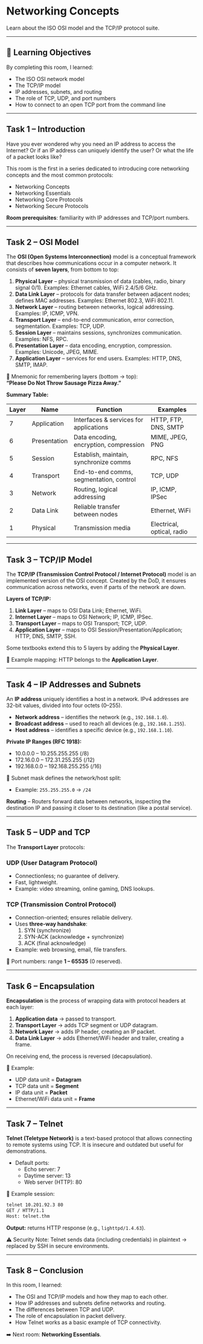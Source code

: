 # Networking Concepts

Learn about the ISO OSI model and the TCP/IP protocol suite.

---

## 🧭 Learning Objectives
By completing this room, I learned:
- The ISO OSI network model
- The TCP/IP model
- IP addresses, subnets, and routing
- The role of TCP, UDP, and port numbers
- How to connect to an open TCP port from the command line

---

## Task 1 – Introduction
Have you ever wondered why you need an IP address to access the Internet? Or if an IP address can uniquely identify the user? Or what the life of a packet looks like?  

This room is the first in a series dedicated to introducing core networking concepts and the most common protocols:  
- Networking Concepts  
- Networking Essentials  
- Networking Core Protocols  
- Networking Secure Protocols  

**Room prerequisites**: familiarity with IP addresses and TCP/port numbers.  

---

## Task 2 – OSI Model
The **OSI (Open Systems Interconnection)** model is a conceptual framework that describes how communications occur in a computer network. It consists of **seven layers**, from bottom to top:

1. **Physical Layer** – physical transmission of data (cables, radio, binary signal 0/1). Examples: Ethernet cables, WiFi 2.4/5/6 GHz.
2. **Data Link Layer** – protocols for data transfer between adjacent nodes; defines MAC addresses. Examples: Ethernet 802.3, WiFi 802.11.
3. **Network Layer** – routing between networks, logical addressing. Examples: IP, ICMP, VPN.
4. **Transport Layer** – end-to-end communication, error correction, segmentation. Examples: TCP, UDP.
5. **Session Layer** – maintains sessions, synchronizes communication. Examples: NFS, RPC.
6. **Presentation Layer** – data encoding, encryption, compression. Examples: Unicode, JPEG, MIME.
7. **Application Layer** – services for end users. Examples: HTTP, DNS, SMTP, IMAP.

📌 Mnemonic for remembering layers (bottom → top):  
**“Please Do Not Throw Sausage Pizza Away.”**

**Summary Table:**

| Layer | Name             | Function                                | Examples |
|-------|------------------|-----------------------------------------|----------|
| 7     | Application      | Interfaces & services for applications  | HTTP, FTP, DNS, SMTP |
| 6     | Presentation     | Data encoding, encryption, compression  | MIME, JPEG, PNG |
| 5     | Session          | Establish, maintain, synchronize comms  | RPC, NFS |
| 4     | Transport        | End-to-end comms, segmentation, control | TCP, UDP |
| 3     | Network          | Routing, logical addressing             | IP, ICMP, IPSec |
| 2     | Data Link        | Reliable transfer between nodes         | Ethernet, WiFi |
| 1     | Physical         | Transmission media                      | Electrical, optical, radio |

---

## Task 3 – TCP/IP Model
The **TCP/IP (Transmission Control Protocol / Internet Protocol)** model is an implemented version of the OSI concept. Created by the DoD, it ensures communication across networks, even if parts of the network are down.  

**Layers of TCP/IP:**
1. **Link Layer** – maps to OSI Data Link; Ethernet, WiFi.
2. **Internet Layer** – maps to OSI Network; IP, ICMP, IPSec.
3. **Transport Layer** – maps to OSI Transport; TCP, UDP.
4. **Application Layer** – maps to OSI Session/Presentation/Application; HTTP, DNS, SMTP, SSH.

Some textbooks extend this to 5 layers by adding the **Physical Layer**.  

📌 Example mapping: HTTP belongs to the **Application Layer**.  

---

## Task 4 – IP Addresses and Subnets
An **IP address** uniquely identifies a host in a network. IPv4 addresses are 32-bit values, divided into four octets (0–255).  

- **Network address** – identifies the network (e.g., `192.168.1.0`).  
- **Broadcast address** – used to reach all devices (e.g., `192.168.1.255`).  
- **Host address** – identifies a specific device (e.g., `192.168.1.10`).  

**Private IP Ranges (RFC 1918):**
- 10.0.0.0 – 10.255.255.255 (/8)
- 172.16.0.0 – 172.31.255.255 (/12)
- 192.168.0.0 – 192.168.255.255 (/16)

📌 Subnet mask defines the network/host split:  
- Example: `255.255.255.0` → `/24`

**Routing** – Routers forward data between networks, inspecting the destination IP and passing it closer to its destination (like a postal service).  

---

## Task 5 – UDP and TCP
The **Transport Layer** protocols:

### UDP (User Datagram Protocol)
- Connectionless; no guarantee of delivery.  
- Fast, lightweight.  
- Example: video streaming, online gaming, DNS lookups.  

### TCP (Transmission Control Protocol)
- Connection-oriented; ensures reliable delivery.  
- Uses **three-way handshake**:  
  1. SYN (synchronize)  
  2. SYN-ACK (acknowledge + synchronize)  
  3. ACK (final acknowledge)  
- Example: web browsing, email, file transfers.  

📌 Port numbers: range **1 – 65535** (0 reserved).  

---

## Task 6 – Encapsulation
**Encapsulation** is the process of wrapping data with protocol headers at each layer:  

1. **Application data** → passed to transport.  
2. **Transport Layer** → adds TCP segment or UDP datagram.  
3. **Network Layer** → adds IP header, creating an IP packet.  
4. **Data Link Layer** → adds Ethernet/WiFi header and trailer, creating a frame.  

On receiving end, the process is reversed (decapsulation).  

📌 Example:  
- UDP data unit = **Datagram**  
- TCP data unit = **Segment**  
- IP data unit = **Packet**  
- Ethernet/WiFi data unit = **Frame**

---

## Task 7 – Telnet
**Telnet (Teletype Network)** is a text-based protocol that allows connecting to remote systems using TCP. It is insecure and outdated but useful for demonstrations.  

- Default ports:  
  - Echo server: 7  
  - Daytime server: 13  
  - Web server (HTTP): 80  

📌 Example session:  
```bash
telnet 10.201.92.3 80
GET / HTTP/1.1
Host: telnet.thm
````

**Output:** returns HTTP response (e.g., `lighttpd/1.4.63`).

⚠️ Security Note: Telnet sends data (including credentials) in plaintext → replaced by SSH in secure environments.

---

## Task 8 – Conclusion

In this room, I learned:

* The OSI and TCP/IP models and how they map to each other.
* How IP addresses and subnets define networks and routing.
* The differences between TCP and UDP.
* The role of encapsulation in packet delivery.
* How Telnet works as a basic example of TCP connectivity.

➡️ Next room: **Networking Essentials**.

